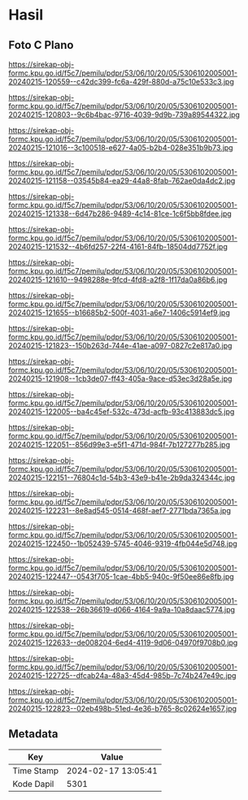 # Hasil

## Foto C Plano

https://sirekap-obj-formc.kpu.go.id/f5c7/pemilu/pdpr/53/06/10/20/05/5306102005001-20240215-120559--c42dc399-fc6a-429f-880d-a75c10e533c3.jpg

https://sirekap-obj-formc.kpu.go.id/f5c7/pemilu/pdpr/53/06/10/20/05/5306102005001-20240215-120803--9c6b4bac-9716-4039-9d9b-739a89544322.jpg

https://sirekap-obj-formc.kpu.go.id/f5c7/pemilu/pdpr/53/06/10/20/05/5306102005001-20240215-121016--3c100518-e627-4a05-b2b4-028e351b9b73.jpg

https://sirekap-obj-formc.kpu.go.id/f5c7/pemilu/pdpr/53/06/10/20/05/5306102005001-20240215-121158--03545b84-ea29-44a8-8fab-762ae0da4dc2.jpg

https://sirekap-obj-formc.kpu.go.id/f5c7/pemilu/pdpr/53/06/10/20/05/5306102005001-20240215-121338--6d47b286-9489-4c14-81ce-1c6f5bb8fdee.jpg

https://sirekap-obj-formc.kpu.go.id/f5c7/pemilu/pdpr/53/06/10/20/05/5306102005001-20240215-121532--4b6fd257-22f4-4161-84fb-18504dd7752f.jpg

https://sirekap-obj-formc.kpu.go.id/f5c7/pemilu/pdpr/53/06/10/20/05/5306102005001-20240215-121610--9498288e-9fcd-4fd8-a2f8-1f17da0a86b6.jpg

https://sirekap-obj-formc.kpu.go.id/f5c7/pemilu/pdpr/53/06/10/20/05/5306102005001-20240215-121655--b16685b2-500f-4031-a6e7-1406c5914ef9.jpg

https://sirekap-obj-formc.kpu.go.id/f5c7/pemilu/pdpr/53/06/10/20/05/5306102005001-20240215-121823--150b263d-744e-41ae-a097-0827c2e817a0.jpg

https://sirekap-obj-formc.kpu.go.id/f5c7/pemilu/pdpr/53/06/10/20/05/5306102005001-20240215-121908--1cb3de07-ff43-405a-9ace-d53ec3d28a5e.jpg

https://sirekap-obj-formc.kpu.go.id/f5c7/pemilu/pdpr/53/06/10/20/05/5306102005001-20240215-122005--ba4c45ef-532c-473d-acfb-93c413883dc5.jpg

https://sirekap-obj-formc.kpu.go.id/f5c7/pemilu/pdpr/53/06/10/20/05/5306102005001-20240215-122051--856d99e3-e5f1-471d-984f-7b127277b285.jpg

https://sirekap-obj-formc.kpu.go.id/f5c7/pemilu/pdpr/53/06/10/20/05/5306102005001-20240215-122151--76804c1d-54b3-43e9-b41e-2b9da324344c.jpg

https://sirekap-obj-formc.kpu.go.id/f5c7/pemilu/pdpr/53/06/10/20/05/5306102005001-20240215-122231--8e8ad545-0514-468f-aef7-2771bda7365a.jpg

https://sirekap-obj-formc.kpu.go.id/f5c7/pemilu/pdpr/53/06/10/20/05/5306102005001-20240215-122450--1b052439-5745-4046-9319-4fb044e5d748.jpg

https://sirekap-obj-formc.kpu.go.id/f5c7/pemilu/pdpr/53/06/10/20/05/5306102005001-20240215-122447--0543f705-1cae-4bb5-940c-9f50ee86e8fb.jpg

https://sirekap-obj-formc.kpu.go.id/f5c7/pemilu/pdpr/53/06/10/20/05/5306102005001-20240215-122538--26b36619-d066-4164-9a9a-10a8daac5774.jpg

https://sirekap-obj-formc.kpu.go.id/f5c7/pemilu/pdpr/53/06/10/20/05/5306102005001-20240215-122633--de008204-6ed4-4119-9d06-04970f9708b0.jpg

https://sirekap-obj-formc.kpu.go.id/f5c7/pemilu/pdpr/53/06/10/20/05/5306102005001-20240215-122725--dfcab24a-48a3-45d4-985b-7c74b247e49c.jpg

https://sirekap-obj-formc.kpu.go.id/f5c7/pemilu/pdpr/53/06/10/20/05/5306102005001-20240215-122823--02eb498b-51ed-4e36-b765-8c02624e1657.jpg


## Metadata

| Key        | Value               |
| ---------- | ------------------- |
| Time Stamp | 2024-02-17 13:05:41 |
| Kode Dapil | 5301                |



